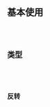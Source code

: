 ## 基本使用

<code src="../examples/tag/basic.tsx" />

## 类型
<code src="../examples/tag/type.tsx" />

## 反转
<code src="../examples/tag/invert.tsx" />
